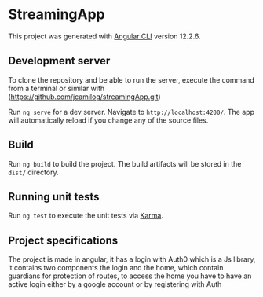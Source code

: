 # StreamingApp

This project was generated with [Angular CLI](https://github.com/angular/angular-cli) version 12.2.6.

## Development server

To clone the repository and be able to run the server, execute the command from a terminal or similar with (https://github.com/jcamilog/streamingApp.git)

Run `ng serve` for a dev server. Navigate to `http://localhost:4200/`. The app will automatically reload if you change any of the source files.

## Build

Run `ng build` to build the project. The build artifacts will be stored in the `dist/` directory.

## Running unit tests

Run `ng test` to execute the unit tests via [Karma](https://karma-runner.github.io).

## Project specifications

The project is made in angular, it has a login with Auth0 which is a Js library, it contains two components the login and the home, which contain guardians for protection of routes, to access the home you have to have an active login either by a google account or by registering with Auth




